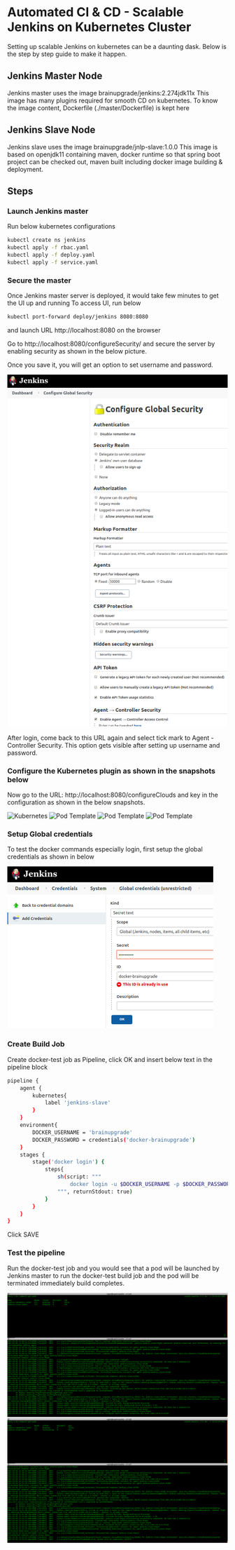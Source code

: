 # Automated CI & CD - Scalable Jenkins on Kubernetes Cluster
Setting up scalable Jenkins on kubernetes can be a daunting dask.  Below is the step by step guide to make it happen.  

## Jenkins Master Node
Jenkins master uses the image brainupgrade/jenkins:2.274jdk11x
This image has many plugins required for smooth CD on kubernetes.  To know the image content, Dockerfile (./master/Dockerfile) is kept here

## Jenkins Slave Node

Jenkins slave uses the image brainupgrade/jnlp-slave:1.0.0
This image is based on openjdk11 containing maven, docker runtime so that spring boot 
project can be checked out, maven built including docker image building & deployment.

## Steps
### Launch Jenkins master
Run below kubernetes configurations
```sh
kubectl create ns jenkins
kubectl apply -f rbac.yaml
kubectl apply -f deploy.yaml
kubectl apply -f service.yaml
```

### Secure the master
Once Jenkins master server is deployed, it would take few minutes to get the UI up and running 
To access UI, run below
```sh
kubectl port-forward deploy/jenkins 8080:8080
```
and launch URL http://localhost:8080 on the browser

Go to http://localhost:8080/configureSecurity/ and secure the server by enabling security as shown in the below picture.

Once you save it, you will get an option to set username and password.

![Security](./pictures/configureSecurity.png)

After login, come back to this URL again and select tick mark to Agent - Controller Security. This option gets visible after setting up username and password.

### Configure the Kubernetes plugin as shown in the snapshots below
Now go to the URL: http://localhost:8080/configureClouds and key in the configuration as shown in the below snapshots.

![Kubernetes](./pictures/configureClouds-1.png)
![Pod Template](./pictures/configureClouds-2.png)
![Pod Template](./pictures/configureClouds-3.png)
![Pod Template](./pictures/configureClouds-4.png)

### Setup Global credentials
To test the docker commands especially login, first setup the global credentials as shown in below

![Docker Hub Password](./pictures/docker-credentials.png)

### Create Build Job
Create docker-test job as Pipeline, click OK and insert below text in the pipeline block
```sh
pipeline {
    agent {
        kubernetes{
            label 'jenkins-slave'
        }
    }
    environment{
        DOCKER_USERNAME = 'brainupgrade'
        DOCKER_PASSWORD = credentials('docker-brainupgrade')
    }
    stages {
        stage('docker login') {
            steps{
                sh(script: """
                    docker login -u $DOCKER_USERNAME -p $DOCKER_PASSWORD
                """, returnStdout: true) 
            }
        }
    }
}
```

Click SAVE

### Test the pipeline
Run the docker-test job and you would see that a pod will be launched by Jenkins master to run the docker-test build job and the pod will be terminated immediately build completes.

![Build Pod Running](./pictures/build-pod-running.png)
![Build Pod getting terminated after build completion](./pictures/build-pod-success.png)

      